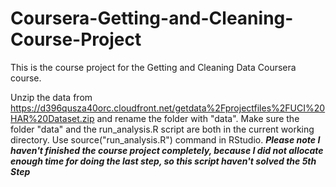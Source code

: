 # Coursera-Getting-and-Cleaning-Course-Project


This is the course project for the Getting and Cleaning Data Coursera course.

Unzip the data from https://d396qusza40orc.cloudfront.net/getdata%2Fprojectfiles%2FUCI%20HAR%20Dataset.zip and rename the folder with "data".
Make sure the folder "data" and the run_analysis.R script are both in the current working directory.
Use source("run_analysis.R") command in RStudio. 
***Please note I haven't finished the course project completely, because I did not allocate enough time
for doing the last step, so this script haven't solved the 5th Step***


